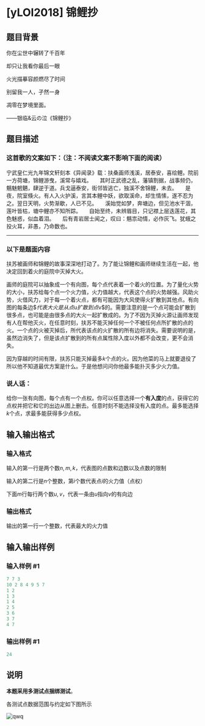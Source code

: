 # [yLOI2018] 锦鲤抄

## 题目背景

你在尘世中辗转了千百年

却只让我看你最后一眼

火光描摹容颜燃尽了时间

别留我一人，孑然一身

凋零在梦境里面。

——银临&云の泣《锦鲤抄》

## 题目描述

### 这首歌的文案如下：（注：不阅读文案不影响下面的阅读）

宁武皇仁光九年锦文轩刻本《异闻录》载：扶桑画师浅溪，居泰安，喜绘鲤。院前一方荷塘，锦鲤游曳，溪常与嬉戏。　　其时正武德之乱，藩镇割据，战事频仍，魑魅魍魉，肆逆于道。兵戈逼泰安，街邻皆逃亡，独溪不舍锦鲤，未去。　　是夜，院室倏火。有人入火护溪，言其本鲤中妖，欲取溪命，却生情愫，遂不忍为之。翌日天明，火势渐歇，人已不见。　　溪始觉如梦，奔塘边，但见池水干涸，莲叶皆枯，塘中鲤亦不知所踪。　　自始至终，未辨眉目，只记襟上层迭莲花，其色魅惑，似血着泪。　　后有青岩居士闻之，叹曰：魑祟动情，必作灰飞。犹蛾之投火耳，非愚，乃命数也。

------

### 以下是题面内容

扶苏被画师和锦鲤的故事深深地打动了。为了能让锦鲤和画师继续生活在一起，他决定回到着火的庭院中灭掉大火。

画师的庭院可以抽象成一个有向图，每个点代表着一个着火的位置。为了量化火势的大小，扶苏给每个点一个火力值，火力值越大，代表这个点的火势越强。风助火势，火借风力，对于每一个着火点，都有可能因为大风使得火扩散到其他点。有向图的每条边$$代表大火是从点$u$扩散到点$v$的。需要注意的是一个点可能会扩散到很多点，也可能是由很多点的大火一起扩散成的。为了不因为灭掉火源让画师发现有人在帮他灭火，在任意时刻，扶苏不能灭掉任何一个不被任何点所扩散的点的火。一个点的火被灭掉后，所代表该点的火扩散的所有边将消失。需要说明的是，虽然边消失了，但是该点扩散到的所有点属性除入度以外都不会改变，更不会消失。

因为穿越的时间有限，扶苏只能灭掉最多$k$个点的火。因为他菜的马上就要退役了所以他不知道最优方案是什么。于是他想问问你他最多能扑灭多少火力值。

### 说人话：

给你一张有向图，每个点有一个点权。你可以任意选择一个**有入度**的点，获得它的点权并把它和它的出边从图上删去。任意时刻不能选择没有入度的点。最多能选择$k$个点，求最多能获得多少点权。

## 输入输出格式

### 输入格式

输入的第一行是两个数$n,m,k$，代表图的点数和边数以及点数的限制

输入的第二行是$n$个整数，第$i$个数代表点$i$的火力值（点权）

下面$m$行每行两个数$u,v$，代表一条由$u$指向$v$的有向边

### 输出格式

输出的第一行一个整数，代表最大的火力值

## 输入输出样例

### 输入样例 #1

```cpp
7 7 3
10 2 8 4 9 5 7
1 2
1 3
1 4
2 5
3 6
3 7
4 7
```


### 输出样例 #1

```cpp
24
```


## 说明

**本题采用多测试点捆绑测试**。

各测试点数据范围与约定如下图所示

![qwq](https://cdn.luogu.com.cn/upload/pic/39766.png)

